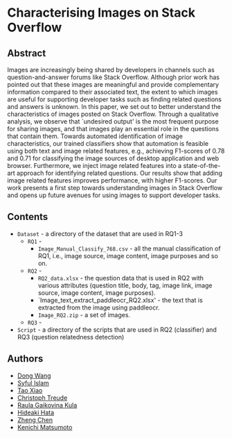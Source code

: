 # Characterising Images on Stack Overflow
## Abstract
Images are increasingly being shared by developers in channels such as question-and-answer forums like Stack Overflow.
Although prior work has pointed out that these images are meaningful and provide complementary information compared to their associated text, the extent to which images are useful for supporting developer tasks such as finding related questions and answers is unknown.
In this paper, we set out to better understand the characteristics of images posted on Stack Overflow.
Through a qualitative analysis, we observe that `undesired output' is the most frequent purpose for sharing images, and that images play an essential role in the questions that contain them.
Towards automated identification of image characteristics, our trained classifiers show that automation is feasible using both text and image related features, e.g., achieving F1-scores of 0.78 and 0.71 for classifying the image sources of desktop application and web browser.
Furthermore, we inject image related features into a state-of-the-art approach for identifying related questions. Our results show that adding image related features improves performance, with higher F1-scores.
Our work presents a first step towards understanding images in Stack Overflow and opens up future avenues for using images to support developer tasks.
## Contents
* `Dataset` - a directory of the dataset that are used in RQ1-3
	* `RQ1` - 
		* `Image_Manual_Classify_768.csv` - all the manual classification of RQ1, i.e., image source, image content, image purposes and so on.
	* `RQ2` -
		* `RQ2_data.xlsx` - the question data that is used in RQ2 with various attributes (question title, body, tag, image link, image source, image content, image purposes).		
		* `Image_text_extract_paddleocr_RQ2.xlsx' - the text that is extracted from the image using paddleocr.
		* `Image_RQ2.zip` - a set of images. 
	* `RQ3` - 
* `Script` - a directory of the scripts that are used in RQ2 (classifier) and RQ3 (question relatedness detection)

		
## Authors
- [Dong Wang](https://dong-w.github.io/)
- [Syful Islam]()
- [Tao Xiao](https://tao-xiao.github.io/)
- [Christoph Treude](https://ctreude.ca/)
- [Raula Gaikovina Kula](https://raux.github.io/)
- [Hideaki Hata](https://hideakihata.github.io/)
- [Zheng Chen]()
- [Kenichi Matsumoto](https://matsumotokenichi.github.io/)
